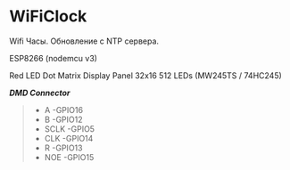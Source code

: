 # WiFiClock
Wifi Часы. Обновление с NTP сервера.

ESP8266 (nodemcu v3) 

Red LED Dot Matrix Display Panel 32x16 512 LEDs (MW245TS / 74HC245)

***DMD Connector***

> - A    -GPIO16
> - B    -GPIO12
> - SCLK -GPIO5
> - CLK  -GPIO14
> - R    -GPIO13
> - NOE  -GPIO15

